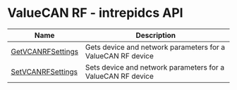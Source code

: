 # ValueCAN RF - intrepidcs API

| Name                                                            | Description                                                 |
| --------------------------------------------------------------- | ----------------------------------------------------------- |
| [GetVCANRFSettings](getvcanrfsettings-method-intrepidcs-api.md) | Gets device and network parameters for a ValueCAN RF device |
| [SetVCANRFSettings](setvcanrfsettings-method-intrepidcs-api.md) | Sets device and network parameters for a ValueCAN RF device |
